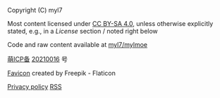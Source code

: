 Copyright (C) myl7

Most content licensed under [CC BY-SA 4.0], unless otherwise explicitly stated, e.g., in a _License_ section / noted right below

[CC BY-SA 4.0]: https://creativecommons.org/licenses/by-sa/4.0/ 'Creative Commons Attribution-ShareAlike 4.0 International Public License'

Code and raw content available at [myl7/mylmoe]

[myl7/mylmoe]: https://github.com/myl7/mylmoe

<!-- autocorrect: false -->

[萌ICP备] [20210016][萌ICP备-20210016] 号

[萌ICP备]: https://icp.gov.moe/
[萌ICP备-20210016]: https://icp.gov.moe/?keyword=20210016

<!-- autocorrect: true -->

[Favicon] created by Freepik - Flaticon

[Favicon]: https://www.flaticon.com/free-icons/development

[Privacy policy] [RSS]

[Privacy policy]: /privacy-policy
[RSS]: /rss.xml

